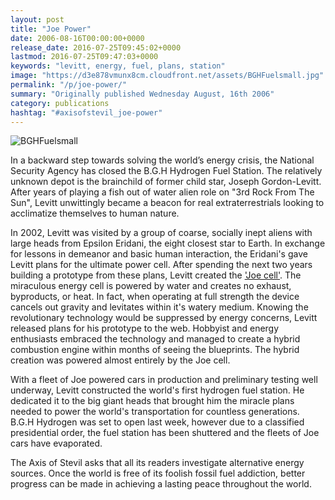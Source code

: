 ```yaml
---
layout: post
title: "Joe Power"
date: 2006-08-16T00:00:00+0000
release_date: 2016-07-25T09:45:02+0000
lastmod: 2016-07-25T09:47:03+0000
keywords: "levitt, energy, fuel, plans, station"
image: "https://d3e878vmunx8cm.cloudfront.net/assets/BGHFuelsmall.jpg"
permalink: "/p/joe-power/"
summary: "Originally published Wednesday August, 16th 2006"
category: publications
hashtag: "#axisofstevil_joe-power"
---
```


[Id_1]: https://d3e878vmunx8cm.cloudfront.net/assets/BGHFuelsmall.jpg "BGHFuelsmall"
![BGHFuelsmall][Id_1]

In a backward step towards solving the world’s energy crisis, the National Security Agency has closed the B.G.H Hydrogen Fuel Station. The relatively unknown depot is the brainchild of former child star, Joseph Gordon-Levitt. After years of playing a fish out of water alien role on "3rd Rock From The Sun", Levitt unwittingly became a beacon for real extraterrestrials looking to acclimatize themselves to human nature.

In 2002, Levitt was visited by a group of coarse, socially inept aliens with large heads from Epsilon Eridani, the eight closest star to Earth. In exchange for lessons in demeanor and basic human interaction, the Eridani's gave Levitt plans for the ultimate power cell. After spending the next two years building a prototype from these plans, Levitt created the ['Joe cell'](http://educate-yourself.org/fe/fejoewatercell.shtml "Joe cell"). The miraculous energy cell is powered by water and creates no exhaust, byproducts, or heat. In fact, when operating at full strength the device cancels out gravity and levitates within it's watery medium. Knowing the revolutionary technology would be suppressed by energy concerns, Levitt released plans for his prototype to the web. Hobbyist and energy enthusiasts embraced the technology and managed to create a hybrid combustion engine within months of seeing the blueprints. The hybrid creation was powered almost entirely by the Joe cell.

With a fleet of Joe powered cars in production and preliminary testing well underway, Levitt constructed the world's first hydrogen fuel station. He dedicated it to the big giant heads that brought him the miracle plans needed to power the world's transportation for countless generations. B.G.H Hydrogen was set to open last week, however due to a classified presidential order, the fuel station has been shuttered and the fleets of Joe cars have evaporated.

The Axis of Stevil asks that all its readers investigate alternative energy sources. Once the world is free of its foolish fossil fuel addiction, better progress can be made in achieving a lasting peace throughout the world.

